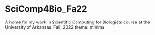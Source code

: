 # SciComp4Bio_Fa22
 A home for my work in Scientific Computing for Biologists course at the University of Arkansas. Fall, 2022
theme: minima
